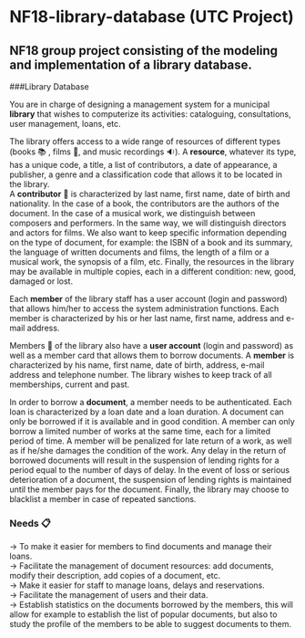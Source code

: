 # NF18-library-database (UTC Project)
## NF18 group project consisting of the modeling and implementation of a library database.

###Library Database 

You are in charge of designing a management system for a municipal **library** that wishes to computerize its activities: cataloguing, consultations, user management, loans, etc.

The library offers access to a wide range of resources of different types (books :books: , films :movie_camera:, and music recordings :sound:). 
A **resource**, whatever its type, has a unique code, a title, a list of contributors, a date of appearance, a publisher, a genre and a classification code that allows it to be located in the library. 
<br> 
A **contributor** :bust_in_silhouette: is characterized by last name, first name, date of birth and nationality. In the case of a book, the contributors are the authors of the document. In the case of a musical work, we distinguish between composers and performers. In the same way, we will distinguish directors and actors for films. We also want to keep specific information depending on the type of document, for example: the ISBN of a book and its summary, the language of written documents and films, the length of a film or a musical work, the synopsis of a film, etc. Finally, the resources in the library may be available in multiple copies, each in a different condition: new, good, damaged or lost.

Each **member** of the library staff has a user account (login and password) that allows him/her to access the system administration functions. Each member is characterized by his or her last name, first name, address and e-mail address.

Members :busts_in_silhouette: of the library also have a **user account** (login and password) as well as a member card that allows them to borrow documents. A **member** is characterized by his name, first name, date of birth, address, e-mail address and telephone number. The library wishes to keep track of all memberships, current and past.

In order to borrow a **document**, a member needs to be authenticated. Each loan is characterized by a loan date and a loan duration. A document can only be borrowed if it is available and in good condition. A member can only borrow a limited number of works at the same time, each for a limited period of time. A member will be penalized for late return of a work, as well as if he/she damages the condition of the work. Any delay in the return of borrowed documents will result in the suspension of lending rights for a period equal to the number of days of delay. In the event of loss or serious deterioration of a document, the suspension of lending rights is maintained until the member pays for the document. Finally, the library may choose to blacklist a member in case of repeated sanctions.

### Needs :clipboard:
  -> To make it easier for members to find documents and manage their loans. <br>
  -> Facilitate the management of document resources: add documents, modify their description, add copies of a document, etc.<br>
  -> Make it easier for staff to manage loans, delays and reservations.<br>
  -> Facilitate the management of users and their data.<br>
  -> Establish statistics on the documents borrowed by the members, this will allow for example to establish the list of popular documents, but also to study the profile of the members to be able to suggest documents to them.<br>
